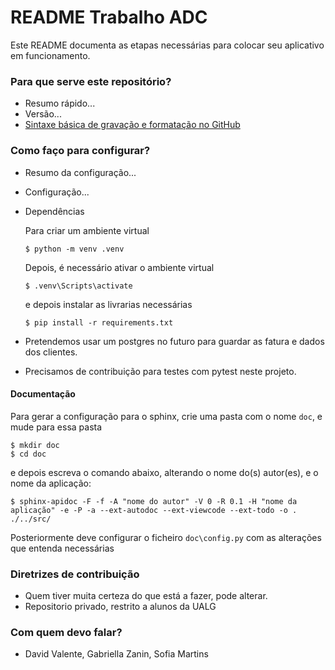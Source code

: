 # README Trabalho ADC 

Este README documenta as etapas necessárias para colocar seu aplicativo em funcionamento.

### Para que serve este repositório?

* Resumo rápido...
* Versão...
* [Sintaxe básica de gravação e formatação no GitHub](https://docs.github.com/pt/get-started/writing-on-github/getting-started-with-writing-and-formatting-on-github/basic-writing-and-formatting-syntax)

### Como faço para configurar?

* Resumo da configuração...
* Configuração...
* Dependências

    Para criar um ambiente virtual

    ```
    $ python -m venv .venv
	```
	
	Depois, é necessário ativar o ambiente virtual
	
	```
    $ .venv\Scripts\activate
    ```

    e depois instalar as livrarias necessárias

    ```
    $ pip install -r requirements.txt
    ```

* Pretendemos usar um postgres no futuro para guardar as fatura e dados dos clientes.
* Precisamos de contribuição para testes com pytest neste projeto.

#### Documentação

Para gerar a configuração para o sphinx, crie uma pasta com o nome `doc`, e mude para essa pasta

```
$ mkdir doc
$ cd doc
```

e depois escreva o comando abaixo, alterando o nome do(s) autor(es), e o nome da aplicação:

```
$ sphinx-apidoc -F -f -A "nome do autor" -V 0 -R 0.1 -H "nome da aplicação" -e -P -a --ext-autodoc --ext-viewcode --ext-todo -o . ./../src/
```

Posteriormente deve configurar o ficheiro `doc\config.py` com as alterações que entenda necessárias

### Diretrizes de contribuição

* Quem tiver muita certeza do que está a fazer, pode alterar.
* Repositorio privado, restrito a alunos da UALG

### Com quem devo falar?

* David Valente, Gabriella Zanin, Sofia Martins
